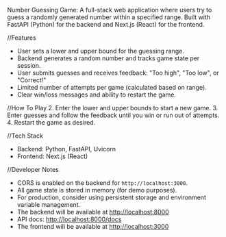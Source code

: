 Number Guessing Game: A full-stack web application where users try to guess a randomly generated number within a specified range. Built with FastAPI (Python) for the backend and Next.js (React) for the frontend.

//Features
- User sets a lower and upper bound for the guessing range.
- Backend generates a random number and tracks game state per session.
- User submits guesses and receives feedback: "Too high", "Too low", or "Correct!"
- Limited number of attempts per game (calculated based on range).
- Clear win/loss messages and ability to restart the game.

//How To Play
2. Enter the lower and upper bounds to start a new game.
3. Enter guesses and follow the feedback until you win or run out of attempts.
4. Restart the game as desired.

//Tech Stack
- Backend: Python, FastAPI, Uvicorn
- Frontend: Next.js (React)

//Developer Notes
- CORS is enabled on the backend for `http://localhost:3000`.
- All game state is stored in memory (for demo purposes).
- For production, consider using persistent storage and environment variable management.
- The backend will be available at [http://localhost:8000](http://localhost:8000)
- API docs: [http://localhost:8000/docs](http://localhost:8000/docs)
- The frontend will be available at [http://localhost:3000](http://localhost:3000)
